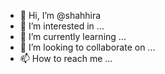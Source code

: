 - 👋 Hi, I’m @shahhira
- 👀 I’m interested in ...
- 🌱 I’m currently learning ...
- 💞️ I’m looking to collaborate on ...
- 📫 How to reach me ...

<!---
shahhira/shahhira is a ✨ special ✨ repository because its `README.md` (this file) appears on your GitHub profile.
You can click the Preview link to take a look at your changes.
--->
